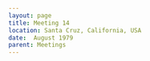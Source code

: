 ```yaml
---
layout: page
title: Meeting 14
location: Santa Cruz, California, USA
date:  August 1979
parent: Meetings
---
```

